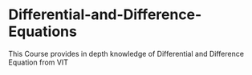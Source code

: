 # Differential-and-Difference-Equations
This Course provides in depth knowledge of Differential and Difference Equation from VIT
